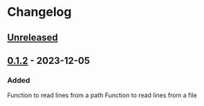 # Changelog

## [Unreleased]


## [0.1.2] - 2023-12-05

### Added

Function to read lines from a path
Function to read lines from a file

[Unreleased]: https://github.com/Qwitqwit/qwitlib/compare/v0.1.2...HEAD
[0.1.2]: https://github.com/Qwitqwit/qwitlib/compare/v0.1.1...v0.1.2